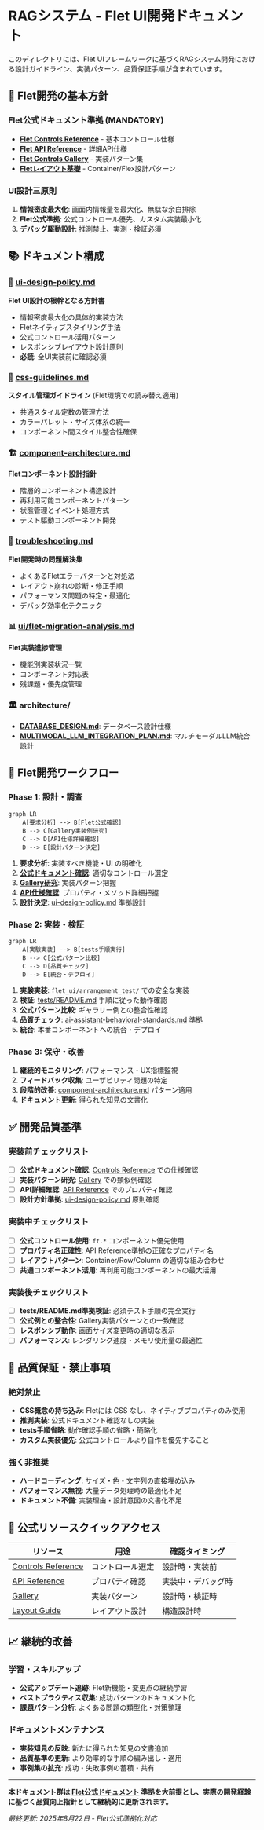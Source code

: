 # RAGシステム - Flet UI開発ドキュメント

このディレクトリには、Flet UIフレームワークに基づくRAGシステム開発における設計ガイドライン、実装パターン、品質保証手順が含まれています。

## 🎯 Flet開発の基本方針

### Flet公式ドキュメント準拠 (MANDATORY)
- **[Flet Controls Reference](https://flet.dev/docs/controls)** - 基本コントロール仕様
- **[Flet API Reference](https://docs.flet.dev/controls/)** - 詳細API仕様  
- **[Flet Controls Gallery](https://flet-controls-gallery.fly.dev/)** - 実装パターン集
- **[Fletレイアウト基礎](https://qiita.com/Tadataka_Takahashi/items/ab0535d228225d3d7bf1)** - Container/Flex設計パターン

### UI設計三原則
1. **情報密度最大化**: 画面内情報量を最大化、無駄な余白排除
2. **Flet公式準拠**: 公式コントロール優先、カスタム実装最小化  
3. **デバッグ駆動設計**: 推測禁止、実測・検証必須

## 📚 ドキュメント構成

### 🎯 [ui-design-policy.md](./ui-design-policy.md)
**Flet UI設計の根幹となる方針書**
- 情報密度最大化の具体的実装方法
- Fletネイティブスタイリング手法
- 公式コントロール活用パターン
- レスポンシブレイアウト設計原則
- **必読**: 全UI実装前に確認必須

### 🎨 [css-guidelines.md](./css-guidelines.md)
**スタイル管理ガイドライン** (Flet環境での読み替え適用)
- 共通スタイル定数の管理方法
- カラーパレット・サイズ体系の統一
- コンポーネント間スタイル整合性確保

### 🏗️ [component-architecture.md](./component-architecture.md)
**Fletコンポーネント設計指針**
- 階層的コンポーネント構造設計
- 再利用可能コンポーネントパターン
- 状態管理とイベント処理方式
- テスト駆動コンポーネント開発

### 🔧 [troubleshooting.md](./troubleshooting.md)
**Flet開発時の問題解決集**
- よくあるFletエラーパターンと対処法
- レイアウト崩れの診断・修正手順
- パフォーマンス問題の特定・最適化
- デバッグ効率化テクニック

### 📊 [ui/flet-migration-analysis.md](./ui/flet-migration-analysis.md)
**Flet実装進捗管理**
- 機能別実装状況一覧
- コンポーネント対応表
- 残課題・優先度管理

### 🏛️ architecture/
- **[DATABASE_DESIGN.md](./architecture/DATABASE_DESIGN.md)**: データベース設計仕様
- **[MULTIMODAL_LLM_INTEGRATION_PLAN.md](./architecture/MULTIMODAL_LLM_INTEGRATION_PLAN.md)**: マルチモーダルLLM統合設計

## 🚀 Flet開発ワークフロー

### Phase 1: 設計・調査
```mermaid
graph LR
    A[要求分析] --> B[Flet公式確認]
    B --> C[Gallery実装例研究]  
    C --> D[API仕様詳細確認]
    D --> E[設計パターン決定]
```

1. **要求分析**: 実装すべき機能・UI の明確化
2. **[公式ドキュメント確認](https://flet.dev/docs/controls)**: 適切なコントロール選定
3. **[Gallery研究](https://flet-controls-gallery.fly.dev/)**: 実装パターン把握
4. **[API仕様確認](https://docs.flet.dev/controls/)**: プロパティ・メソッド詳細把握
5. **設計決定**: [ui-design-policy.md](./ui-design-policy.md) 準拠設計

### Phase 2: 実装・検証
```mermaid
graph LR
    A[実験実装] --> B[tests手順実行]
    B --> C[公式パターン比較]
    C --> D[品質チェック]  
    D --> E[統合・デプロイ]
```

1. **実験実装**: `flet_ui/arrangement_test/` での安全な実装
2. **検証**: [tests/README.md](../tests/README.md) 手順に従った動作確認
3. **公式パターン比較**: ギャラリー例との整合性確認
4. **品質チェック**: [ai-assistant-behavioral-standards.md](../.cursor/rules/ai-assistant-behavioral-standards.md) 準拠
5. **統合**: 本番コンポーネントへの統合・デプロイ

### Phase 3: 保守・改善
1. **継続的モニタリング**: パフォーマンス・UX指標監視
2. **フィードバック収集**: ユーザビリティ問題の特定
3. **段階的改善**: [component-architecture.md](./component-architecture.md) パターン適用
4. **ドキュメント更新**: 得られた知見の文書化

## ✅ 開発品質基準

### 実装前チェックリスト
- [ ] **公式ドキュメント確認**: [Controls Reference](https://flet.dev/docs/controls) での仕様確認
- [ ] **実装パターン研究**: [Gallery](https://flet-controls-gallery.fly.dev/) での類似例確認
- [ ] **API詳細確認**: [API Reference](https://docs.flet.dev/controls/) でのプロパティ確認
- [ ] **設計方針準拠**: [ui-design-policy.md](./ui-design-policy.md) 原則確認

### 実装中チェックリスト  
- [ ] **公式コントロール使用**: `ft.*` コンポーネント優先使用
- [ ] **プロパティ名正確性**: API Reference準拠の正確なプロパティ名
- [ ] **レイアウトパターン**: Container/Row/Column の適切な組み合わせ
- [ ] **共通コンポーネント活用**: 再利用可能コンポーネントの最大活用

### 実装後チェックリスト
- [ ] **tests/README.md準拠検証**: 必須テスト手順の完全実行
- [ ] **公式例との整合性**: Gallery実装パターンとの一致確認  
- [ ] **レスポンシブ動作**: 画面サイズ変更時の適切な表示
- [ ] **パフォーマンス**: レンダリング速度・メモリ使用量の最適性

## 🚫 品質保証・禁止事項

### 絶対禁止
- **CSS概念の持ち込み**: Fletには CSS なし、ネイティブプロパティのみ使用
- **推測実装**: 公式ドキュメント確認なしの実装
- **tests手順省略**: 動作確認手順の省略・簡略化
- **カスタム実装優先**: 公式コントロールより自作を優先すること

### 強く非推奨
- **ハードコーディング**: サイズ・色・文字列の直接埋め込み
- **パフォーマンス無視**: 大量データ処理時の最適化不足
- **ドキュメント不備**: 実装理由・設計意図の文書化不足

## 🔗 公式リソースクイックアクセス

| リソース | 用途 | 確認タイミング |
|---------|------|--------------|
| [Controls Reference](https://flet.dev/docs/controls) | コントロール選定 | 設計時・実装前 |
| [API Reference](https://docs.flet.dev/controls/) | プロパティ確認 | 実装中・デバッグ時 | 
| [Gallery](https://flet-controls-gallery.fly.dev/) | 実装パターン | 設計時・検証時 |
| [Layout Guide](https://qiita.com/Tadataka_Takahashi/items/ab0535d228225d3d7bf1) | レイアウト設計 | 構造設計時 |

## 📈 継続的改善

### 学習・スキルアップ
- **公式アップデート追跡**: Flet新機能・変更点の継続学習
- **ベストプラクティス収集**: 成功パターンのドキュメント化
- **課題パターン分析**: よくある問題の類型化・対策整理

### ドキュメントメンテナンス
- **実装知見の反映**: 新たに得られた知見の文書追加
- **品質基準の更新**: より効率的な手順の編み出し・適用
- **事例集の拡充**: 成功・失敗事例の蓄積・共有

---

**本ドキュメント群は [Flet公式ドキュメント](https://flet.dev/docs/controls) 準拠を大前提とし、実際の開発経験に基づく品質向上指針として継続的に更新されます。**

*最終更新: 2025年8月22日 - Flet公式準拠化対応*